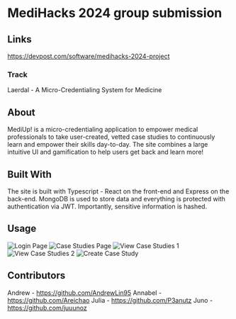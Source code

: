 # MediHacks 2024 group submission

## Links

https://devpost.com/software/medihacks-2024-project

### Track

Laerdal - A Micro-Credentialing System for Medicine

## About

MediUp! is a micro-credentialing application to empower medical professionals to take user-created, vetted case studies to continuously learn and empower their skills day-to-day.
The site combines a large intuitive UI and gamification to help users get back and learn more!

## Built With

The site is built with Typescript - React on the front-end and Express on the back-end. MongoDB is used to store data and everything is protected with authentication via JWT.
Importantly, sensitive information is hashed.

## Usage

![Login Page](https://cdn.discordapp.com/attachments/1261858048360714351/1262080777198374942/image.png?ex=66954bd1&is=6693fa51&hm=654146aeb22cb6e08a1baf943eeaec21c08cb5df0629bf3a480207a61680c55d&)
![Case Studies Page](https://cdn.discordapp.com/attachments/1261858048360714351/1262081058996752414/image.png?ex=66954c14&is=6693fa94&hm=a593986b79fb58f7cdff55af91de8d3287daaafe743e87d0bd4e26e0385ed4b9&)
![View Case Studies 1](https://cdn.discordapp.com/attachments/1261858048360714351/1262081151716298792/image.png?ex=66954c2a&is=6693faaa&hm=3fee7a6eb6aa1cb54030c7fcb9e76cd19c4e95ef8f74579864ff1f7e78472437&)
![View Case Studies 2](https://cdn.discordapp.com/attachments/1261858048360714351/1262081273300520970/image.png?ex=66954c47&is=6693fac7&hm=e48c165af9ec127e9764c9ddfd4a7d908e6bab538836a27cbed9b3201fd2a20c&)
![Create Case Study](https://cdn.discordapp.com/attachments/1261858048360714351/1262081421304922264/image.png?ex=66954c6b&is=6693faeb&hm=f9f1b1bb6d62f03cfa5cad2b6ce22e13c0a09cad5087a6503f38965c46185ace&)

## Contributors

Andrew - https://github.com/AndrewLin95
Annabel - https://github.com/Areichao
Julia - https://github.com/P3anutz
Juno - https://github.com/juuunoz
